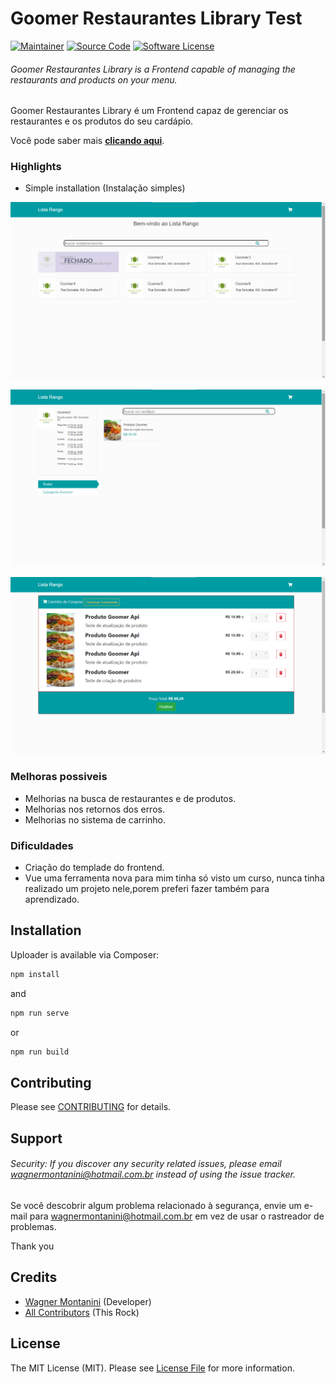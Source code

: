 # Goomer Restaurantes Library Test

[![Maintainer](http://img.shields.io/badge/maintainer-@wagnermontanini-blue.svg?style=flat-square)](https://twitter.com/wagnermontanini)
[![Source Code](http://img.shields.io/badge/source-wagnermontanini/goomerrestaurantes-blue.svg?style=flat-square)](https://github.com/wagnermontanini/goomerrestaurantes)
[![Software License](https://img.shields.io/badge/license-MIT-brightgreen.svg?style=flat-square)](LICENSE)

###### Goomer Restaurantes Library is a Frontend capable of managing the restaurants and products on your menu.

Goomer Restaurantes Library é um Frontend capaz de gerenciar os restaurantes e os produtos do seu cardápio.

Você pode saber mais **[clicando aqui](https://goomer.com.br)**.

### Highlights

- Simple installation (Instalação simples)

![alt tag](https://github.com/wagnermontanini/goomerrestaurantes/blob/main/media/front-restaurant.png?raw=true "Goomer Restaurantes")

![alt text](https://github.com/wagnermontanini/goomerrestaurantes/blob/main/media/front-product.png?raw=true "Goomer Restaurantes")

![alt text](https://github.com/wagnermontanini/goomerrestaurantes/blob/main/media/front-cart.png?raw=true "Goomer Restaurantes")

### Melhoras possiveis

- Melhorias na busca de restaurantes e de produtos.
- Melhorias nos retornos dos erros.
- Melhorias no sistema de carrinho.

### Dificuldades

- Criação do templade do frontend.
- Vue uma ferramenta nova para mim tinha só visto um curso, nunca tinha realizado um projeto nele,porem preferi fazer também para aprendizado.

## Installation

Uploader is available via Composer:

```bash
npm install
```

and

```bash
npm run serve
```

or

```bash
npm run build
```

## Contributing

Please see [CONTRIBUTING](https://github.com/wagnermontanini/goomerrestaurantes/blob/master/CONTRIBUTING.md) for details.

## Support

###### Security: If you discover any security related issues, please email wagnermontanini@hotmail.com.br instead of using the issue tracker.

Se você descobrir algum problema relacionado à segurança, envie um e-mail para wagnermontanini@hotmail.com.br em vez de usar o rastreador de problemas.

Thank you

## Credits

- [Wagner Montanini](https://github.com/wagnermontanini) (Developer)
- [All Contributors](https://github.com/wagnermontanini/goomerrestaurantes/contributors) (This Rock)

## License

The MIT License (MIT). Please see [License File](https://github.com/wagnermontanini/goomerrestaurantes/blob/master/LICENSE) for more information.